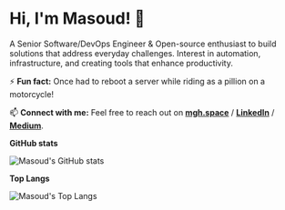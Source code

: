 # Hi, I'm Masoud! 👋

A Senior Software/DevOps Engineer & Open-source enthusiast to build solutions that address everyday challenges.
Interest in automation, infrastructure, and creating tools that enhance productivity.

⚡ **Fun fact:** Once had to reboot a server while riding as a pillion on a motorcycle!

📫 **Connect with me:** Feel free to reach out on **[mgh.space](https://mgh.space)** / **[LinkedIn](https://linkedin.com/in/msudgh)** / **[Medium](https://medium.com/@masoudghorbani)**.

**GitHub stats**

![Masoud's GitHub stats](https://github-readme-stats.vercel.app/api?username=msudgh&show_icons=true&border_color=2e4058)

**Top Langs**

![Masoud's Top Langs](https://github-readme-stats.vercel.app/api/top-langs/?username=msudgh&show_icons=true&border_color=2e4058&layout=compact)
